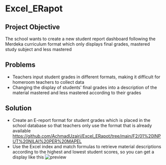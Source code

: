 # Excel_ERapot
## Project Objective
The school wants to create a new student report dashboard following the Merdeka curriculum format which only displays final grades, mastered study subject and less mastered

## Problems
- Teachers input student grades in different formats, making it difficult for homeroom teachers to collect data
- Changing the display of students' final grades into a description of the material mastered and less mastered according to their grades

## Solution
- Create an E-report format for student grades which is placed in the school database so that teachers only use the format that is already available
  https://github.com/AchmadUzairi/Excel_ERapot/tree/main/F2/01%20INPUT%20NILAI%20PER%20MAPEL
- Use the Excel index and match formulas to retrieve material descriptions according to the highest and lowest student scores, so you can get a display like this
  ![preview](https://github.com/user-attachments/assets/67ad1fd8-eef7-43cb-9157-648b63cf61e5)

